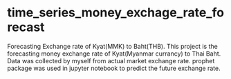 # time_series_money_exchage_rate_forecast
Forecasting Exchange rate of Kyat(MMK) to Baht(THB).
This project is the forecasting money exchange rate of Kyat(Myanmar currancy) to Thai Baht.
Data was collected by myself from actual market exchange rate.
prophet package was used in jupyter notebook to predict the future exchange rate.
